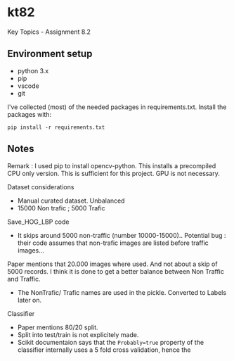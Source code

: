 # kt82
Key Topics - Assignment 8.2



## Environment setup

- python 3.x
- pip
- vscode 
- git 

I've collected (most) of the needed packages in requirements.txt. Install the packages with:

    pip install -r requirements.txt


## Notes
Remark : I used pip to install opencv-python. This installs a precompiled CPU only version. This is sufficient for this project. GPU is not necessary.

Dataset considerations
- Manual curated dataset. Unbalanced
- 15000 Non trafic ; 5000 Trafic

Save_HOG_LBP code
- It skips around 5000 non-traffic (number 10000-15000).. Potential bug : their code assumes that non-trafic images are listed before traffic images...

Paper mentions that 20.000 images where used. And not about a skip of 5000 records.
I think it is done to get a better balance between Non Traffic and Traffic.

- The NonTrafic/ Trafic names are used in the pickle. Converted to Labels later on.

Classifier
- Paper mentions 80/20 split. 
- Split into test/train is not explicitely made.
- Scikit documentaion says that the `Probably=true` property of the classifier internally uses a 5 fold cross validation, hence the 